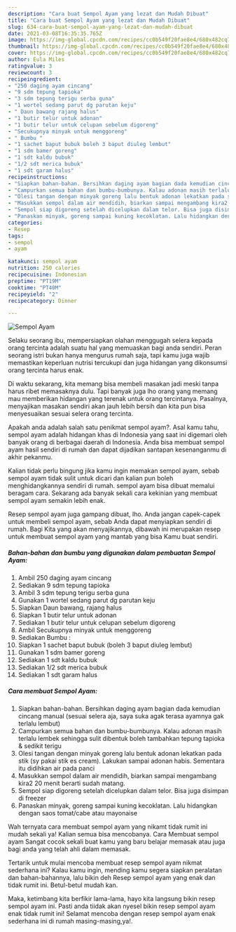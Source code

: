 ```yaml
---
description: "Cara buat Sempol Ayam yang lezat dan Mudah Dibuat"
title: "Cara buat Sempol Ayam yang lezat dan Mudah Dibuat"
slug: 634-cara-buat-sempol-ayam-yang-lezat-dan-mudah-dibuat
date: 2021-03-08T16:35:35.765Z
image: https://img-global.cpcdn.com/recipes/cc0b549f20fae8e4/680x482cq70/sempol-ayam-foto-resep-utama.jpg
thumbnail: https://img-global.cpcdn.com/recipes/cc0b549f20fae8e4/680x482cq70/sempol-ayam-foto-resep-utama.jpg
cover: https://img-global.cpcdn.com/recipes/cc0b549f20fae8e4/680x482cq70/sempol-ayam-foto-resep-utama.jpg
author: Eula Miles
ratingvalue: 3
reviewcount: 3
recipeingredient:
- "250 daging ayam cincang"
- "9 sdm tepung tapioka"
- "3 sdm tepung terigu serba guna"
- "1 wortel sedang parut dg parutan keju"
- " Daun bawang rajang halus"
- "1 butir telur untuk adonan"
- "1 butir telur untuk celupan sebelum digoreng"
- "Secukupnya minyak untuk menggoreng"
- " Bumbu "
- "1 sachet baput bubuk boleh 3 baput diuleg lembut"
- "1 sdm bamer goreng"
- "1 sdt kaldu bubuk"
- "1/2 sdt merica bubuk"
- "1 sdt garam halus"
recipeinstructions:
- "Siapkan bahan-bahan. Bersihkan daging ayam bagian dada kemudian cincang manual (sesuai selera aja, saya suka agak terasa ayamnya gak terlalu lembut)"
- "Campurkan semua bahan dan bumbu-bumbunya. Kalau adonan masih terlalu lembek sehingga sulit dibentuk boleh tambahkan tepung tapioka &amp; sedikit terigu"
- "Olesi tangan dengan minyak goreng lalu bentuk adonan lekatkan pada stik (sy pakai stik es cream). Lakukan sampai adonan habis. Sementara itu didihkan air pada panci"
- "Masukkan sempol dalam air mendidih, biarkan sampai mengambang kira2 20 menit berarti sudah matang."
- "Sempol siap digoreng setelah dicelupkan dalam telor. Bisa juga disimpan di freezer"
- "Panaskan minyak, goreng sampai kuning kecoklatan. Lalu hidangkan dengan saos tomat/cabe atau mayonaise"
categories:
- Resep
tags:
- sempol
- ayam

katakunci: sempol ayam 
nutrition: 250 calories
recipecuisine: Indonesian
preptime: "PT19M"
cooktime: "PT40M"
recipeyield: "2"
recipecategory: Dinner

---
```



![Sempol Ayam](https://img-global.cpcdn.com/recipes/cc0b549f20fae8e4/680x482cq70/sempol-ayam-foto-resep-utama.jpg)

Selaku seorang ibu, mempersiapkan olahan menggugah selera kepada orang tercinta adalah suatu hal yang memuaskan bagi anda sendiri. Peran seorang istri bukan hanya mengurus rumah saja, tapi kamu juga wajib memastikan keperluan nutrisi tercukupi dan juga hidangan yang dikonsumsi orang tercinta harus enak.

Di waktu  sekarang, kita memang bisa membeli masakan jadi meski tanpa harus ribet memasaknya dulu. Tapi banyak juga lho orang yang memang mau memberikan hidangan yang terenak untuk orang tercintanya. Pasalnya, menyajikan masakan sendiri akan jauh lebih bersih dan kita pun bisa menyesuaikan sesuai selera orang tercinta. 



Apakah anda adalah salah satu penikmat sempol ayam?. Asal kamu tahu, sempol ayam adalah hidangan khas di Indonesia yang saat ini digemari oleh banyak orang di berbagai daerah di Indonesia. Anda bisa membuat sempol ayam hasil sendiri di rumah dan dapat dijadikan santapan kesenanganmu di akhir pekanmu.

Kalian tidak perlu bingung jika kamu ingin memakan sempol ayam, sebab sempol ayam tidak sulit untuk dicari dan kalian pun boleh menghidangkannya sendiri di rumah. sempol ayam bisa dibuat memalui beragam cara. Sekarang ada banyak sekali cara kekinian yang membuat sempol ayam semakin lebih enak.

Resep sempol ayam juga gampang dibuat, lho. Anda jangan capek-capek untuk membeli sempol ayam, sebab Anda dapat menyiapkan sendiri di rumah. Bagi Kita yang akan menyajikannya, dibawah ini merupakan resep untuk membuat sempol ayam yang mantab yang bisa Kamu buat sendiri.

<!--inarticleads1-->

##### Bahan-bahan dan bumbu yang digunakan dalam pembuatan Sempol Ayam:

1. Ambil 250 daging ayam cincang
1. Sediakan 9 sdm tepung tapioka
1. Ambil 3 sdm tepung terigu serba guna
1. Gunakan 1 wortel sedang parut dg parutan keju
1. Siapkan  Daun bawang, rajang halus
1. Siapkan 1 butir telur untuk adonan
1. Sediakan 1 butir telur untuk celupan sebelum digoreng
1. Ambil Secukupnya minyak untuk menggoreng
1. Sediakan  Bumbu :
1. Siapkan 1 sachet baput bubuk (boleh 3 baput diuleg lembut)
1. Gunakan 1 sdm bamer goreng
1. Sediakan 1 sdt kaldu bubuk
1. Sediakan 1/2 sdt merica bubuk
1. Sediakan 1 sdt garam halus




<!--inarticleads2-->

##### Cara membuat Sempol Ayam:

1. Siapkan bahan-bahan. Bersihkan daging ayam bagian dada kemudian cincang manual (sesuai selera aja, saya suka agak terasa ayamnya gak terlalu lembut)
1. Campurkan semua bahan dan bumbu-bumbunya. Kalau adonan masih terlalu lembek sehingga sulit dibentuk boleh tambahkan tepung tapioka &amp; sedikit terigu
1. Olesi tangan dengan minyak goreng lalu bentuk adonan lekatkan pada stik (sy pakai stik es cream). Lakukan sampai adonan habis. Sementara itu didihkan air pada panci
1. Masukkan sempol dalam air mendidih, biarkan sampai mengambang kira2 20 menit berarti sudah matang.
1. Sempol siap digoreng setelah dicelupkan dalam telor. Bisa juga disimpan di freezer
1. Panaskan minyak, goreng sampai kuning kecoklatan. Lalu hidangkan dengan saos tomat/cabe atau mayonaise




Wah ternyata cara membuat sempol ayam yang nikamt tidak rumit ini mudah sekali ya! Kalian semua bisa mencobanya. Cara Membuat sempol ayam Sangat cocok sekali buat kamu yang baru belajar memasak atau juga bagi anda yang telah ahli dalam memasak.

Tertarik untuk mulai mencoba membuat resep sempol ayam nikmat sederhana ini? Kalau kamu ingin, mending kamu segera siapkan peralatan dan bahan-bahannya, lalu bikin deh Resep sempol ayam yang enak dan tidak rumit ini. Betul-betul mudah kan. 

Maka, ketimbang kita berfikir lama-lama, hayo kita langsung bikin resep sempol ayam ini. Pasti anda tiidak akan nyesel bikin resep sempol ayam enak tidak rumit ini! Selamat mencoba dengan resep sempol ayam enak sederhana ini di rumah masing-masing,ya!.

